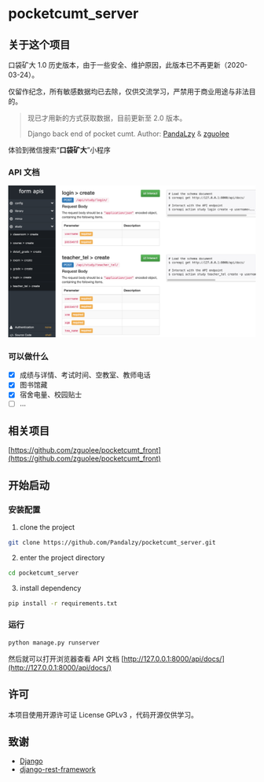 # pocketcumt_server

## 关于这个项目

口袋矿大 1.0 历史版本，由于一些安全、维护原因，此版本已不再更新（2020-03-24）。

仅留作纪念，所有敏感数据均已去除，仅供交流学习，严禁用于商业用途与非法目的。

> 现已才用新的方式获取数据，目前更新至 2.0 版本。
> 
> Django back end of pocket cumt. Author: [PandaLzy](https://github.com/PandaLzy) & [zguolee](https://github.com/zguolee)

体验到微信搜索“**口袋矿大**”小程序


### API 文档

![](./assets/api.png)

### 可以做什么

-   [x] 成绩与详情、考试时间、空教室、教师电话
-   [x] 图书馆藏
-   [x] 宿舍电量、校园贴士
-   [ ] ...

## 相关项目

[https://github.com/zguolee/pocketcumt_front](https://github.com/zguolee/pocketcumt_front)

## 开始启动

### 安装配置

1. clone the project

```sh
git clone https://github.com/Pandalzy/pocketcumt_server.git
```

2. enter the project directory

```sh
cd pocketcumt_server
```

3. install dependency

```sh
pip install -r requirements.txt
```

### 运行

```sh
python manage.py runserver
```

然后就可以打开浏览器查看 API 文档 [http://127.0.0.1:8000/api/docs/](http://127.0.0.1:8000/api/docs/)

## 许可

本项目使用开源许可证 License GPLv3 ，代码开源仅供学习。

## 致谢

- [Django](https://docs.djangoproject.com/en/3.1/)
- [django-rest-framework](https://www.django-rest-framework.org/)
